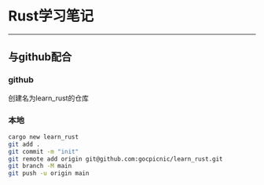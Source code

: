 # Rust学习笔记 #

---

## 与github配合 ##

### github ###

创建名为learn_rust的仓库

### 本地 ###

```bash
cargo new learn_rust
git add .
git commit -m "init"
git remote add origin git@github.com:gocpicnic/learn_rust.git
git branch -M main
git push -u origin main
```
